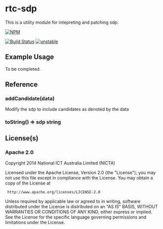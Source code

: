# rtc-sdp

This is a utility module for intepreting and patching sdp.


[![NPM](https://nodei.co/npm/rtc-sdp.png)](https://nodei.co/npm/rtc-sdp/)

[![Build Status](https://travis-ci.org/rtc-io/rtc-sdp.png?branch=master)](https://travis-ci.org/rtc-io/rtc-sdp)
[![unstable](http://hughsk.github.io/stability-badges/dist/unstable.svg)](http://github.com/hughsk/stability-badges)

## Example Usage

To be completed.

## Reference

### addCandidate(data)

Modify the sdp to include candidates as denoted by the data

### toString() => sdp string

## License(s)

### Apache 2.0

Copyright 2014 National ICT Australia Limited (NICTA)

   Licensed under the Apache License, Version 2.0 (the "License");
   you may not use this file except in compliance with the License.
   You may obtain a copy of the License at

     http://www.apache.org/licenses/LICENSE-2.0

   Unless required by applicable law or agreed to in writing, software
   distributed under the License is distributed on an "AS IS" BASIS,
   WITHOUT WARRANTIES OR CONDITIONS OF ANY KIND, either express or implied.
   See the License for the specific language governing permissions and
   limitations under the License.
